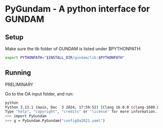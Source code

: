 # PyGundam - A python interface for GUNDAM

## Setup

Make sure the lib folder of GUNDAM is listed under $PYTHONPATH:

```bash
export PYTHONPATH="$INSTALL_DIR/gundam/lib:$PYTHONPATH"
```

## Running

PRELIMINARY

Go to the OA input folder, and run:

```bash
python
Python 3.13.1 (main, Dec  3 2024, 17:59:52) [Clang 16.0.0 (clang-1600.0.26.4)] on darwin
Type "help", "copyright", "credits" or "license" for more information.
>>> import PyGundam
>>> g = PyGundam.PyGundam("configOa2021.yaml")
```

